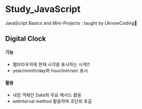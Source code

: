# Study_JavaScript
JavaScript Basics and Mini-Projects : taught by UknowCoding🐧



## Digital Clock


#### 기능

* 웹브라우저에 현재 시각을 표시하는 시계⏰
* year/month/day와 hour/min/sec 표시


#### 활용

* 내장 객체인 Date와 주요 메서드 활용
* setInterval method 활용하여 초단위 호출


